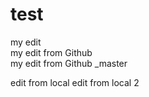 # test

my edit   
my edit from Github   
my edit from Github _master  

edit from local
edit from local 2
